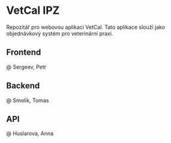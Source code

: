# VetCal IPZ

Repozitář pro webovou aplikaci VetCal. Tato aplikace slouží jako objednávkový systém pro veterinární praxi.

## Frontend

@ Sergeev, Petr

## Backend

@ Smolik, Tomas

## API

@ Huslarova, Anna